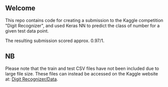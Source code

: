 ## Welcome

This repo contains code for creating a submission to the Kaggle competition "Digit Recognizer", and used Keras NN to predict the class of number for a given test data point.

The resulting submission scored approx. 0.97/1.

## NB

Please note that the train and test CSV files have not been included due to large file size. These files can instead be accessed on the Kaggle website at: [Digit Recognizer/Data](https://www.kaggle.com/competitions/digit-recognizer/data).
